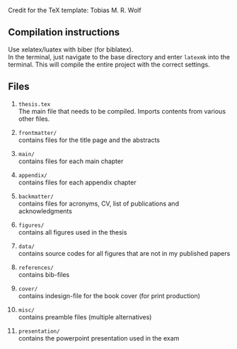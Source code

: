 Credit for the TeX template: Tobias M. R. Wolf

Compilation instructions
------------------------

Use xelatex/luatex with biber (for biblatex).  
In the terminal, just navigate to the base directory and enter `latexmk` into the terminal. This will compile the entire project with the correct settings.

Files
-----

1. `thesis.tex`  
   The main file that needs to be compiled. Imports contents from various
   other files.

2. `frontmatter/`  
   contains files for the title page and the abstracts

3. `main/`  
   contains files for each main chapter

4. `appendix/`  
   contains files for each appendix chapter

5. `backmatter/`  
   contains files for acronyms, CV, list of publications and acknowledgments 

6. `figures/`  
   contains all figures used in the thesis

7. `data/`  
   contains source codes for all figures that are not in my published papers

8. `references/`  
   contains bib-files

9. `cover/`  
   contains indesign-file for the book cover (for print production)

10. `misc/`  
   contains preamble files (multiple alternatives)

11. `presentation/`  
   contains the powerpoint presentation used in the exam


